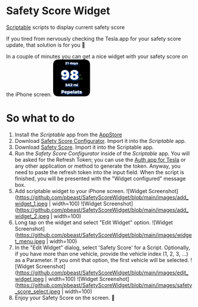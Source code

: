 
# Safety Score Widget
[Scriptable](https://scriptable.app) scripts to display current safety score

If you tired from nervously checking the Tesla.app for your safety score update, that solution is for you 🙂

In a couple of minutes you can get a nice widget with your safety score on the iPhone screen.
<img src="https://github.com/pbeast/SafetyScoreWidget/blob/main/images/widget.jpeg" width=100/>

# So what to do
1. Install the *Scriptable* app from the [AppStore](https://apps.apple.com/us/app/scriptable/id1405459188?uo=4)
2. Download [Safety Score Configurator](https://raw.githubusercontent.com/pbeast/SafetyScoreWidget/blob/main/Safety%20Score%20Configurator.scriptable). Import it into the *Scriptable* app.
3. Download [Safety Score](https://raw.githubusercontent.com//pbeast/SafetyScoreWidget/blob/main/Safety%20Score.scriptable). Import it into the Scriptable app.
4. Run the *Safety Score Configurator* inside of the *Scriptable* app. You will be asked for the Refresh Token; you can use the [Auth app for Tesla](https://apps.apple.com/us/app/auth-app-for-tesla/id1552058613) or any other application or method to generate the token. Anyway, you need to paste the refresh token into the input field. When the script is finished, you will be presented with the "Widget configured" message box.
5. Add scriptable widget to your iPhone screen.
![Widget Screenshot](https://github.com/pbeast/SafetyScoreWidget/blob/main/images/add_widget_1.jpeg | width=100)
![Widget Screenshot](https://github.com/pbeast/SafetyScoreWidget/blob/main/images/add_widget_2.jpeg | width=100)
6. Long tap on the widget and select "Edit Widget" option. 
![Widget Screenshot](https://github.com/pbeast/SafetyScoreWidget/blob/main/images/widget_menu.jpeg | width=100)
7. In the "Edit Widget" dialog, select 'Safety Score' for a Script. Optionally, if you have more than one vehicle, provide the vehicle index (1, 2, 3, ...) as a Parameter. If you omit that option, the first vehicle will be selected.
![Widget Screenshot](https://github.com/pbeast/SafetyScoreWidget/blob/main/images/edit_widget.jpeg | width=100)
![Widget Screenshot](https://github.com/pbeast/SafetyScoreWidget/blob/main/images/safety_score_select.jpeg | width=100)
8. Enjoy your Safety Score on the screen. 🎉
